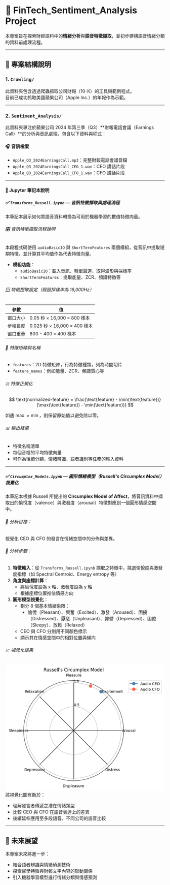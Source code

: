 # 📁 FinTech_Sentiment_Analysis Project

本專案旨在探索財經語料中的**情緒分析**與**語音特徵擷取**，並初步建構語音情緒分類的資料前處理流程。

---

## 📂 專案結構說明

### 1. `Crawling/`

此資料夾包含透過爬蟲抓取公司財報（10-K）的工具與範例程式。  
目前已成功抓取美國蘋果公司（Apple Inc.）的年報作為示範。

---

### 2. `Sentiment_Analysis/`

此資料夾專注於蘋果公司 2024 年第三季（Q3）**財報電話會議（Earnings Call）**的分析與音訊處理，包含以下資料與程式：

#### 🎧 音訊檔案

- `Apple_Q3_2024EarningsCall.mp3`：完整財報電話會議音檔  
- `Apple_Q3_2024EarningsCall_CEO_1.wav`：CEO 講話片段  
- `Apple_Q3_2024EarningsCall_CFO_1.wav`：CFO 講話片段  

---

#### 📓 Jupyter 筆記本說明

##### ✅ `Transforms_Russell.ipynb` — 音訊特徵擷取與處理流程

本筆記本展示如何將語音資料轉換為可用於機器學習的數值特徵向量。

###### 🎛️ 音訊特徵擷取流程說明

本段程式碼使用 `audioBasicIO` 與 `ShortTermFeatures` 兩個模組，從音訊中提取短期特徵，並計算其平均值作為代表特徵向量。

- **模組功能**：
  - `audioBasicIO`：載入音訊、轉單聲道、取得波形與採樣率  
  - `ShortTermFeatures`：提取能量、ZCR、頻譜特徵等  

###### 🪟 特徵提取設定（假設採樣率為 16,000Hz）

| 參數       | 值     |
|------------|--------|
| 窗口大小   | 0.05 秒 × 16,000 = 800 樣本 |
| 步幅長度   | 0.025 秒 × 16,000 = 400 樣本 |
| 窗口重疊   | 800 - 400 = 400 樣本 |

###### 📐 特徵矩陣與名稱

- `features`：2D 特徵矩陣，行為特徵種類，列為時間切片  
- `feature_names`：例如能量、ZCR、頻譜質心等  

###### ⚖️ 特徵正規化

$$
\text{normalized-feature} = \frac{\text{feature} - \min(\text{feature})}{\max(\text{feature}) - \min(\text{feature})}
$$

如遇 $\max = \min$，則保留原始值以避免除以零。

###### 📊 輸出結果

- 特徵名稱清單  
- 每個音檔的平均特徵向量  
- 可作為後續分類、情緒辨識、語者識別等任務的輸入資料  

---

##### ✅ `Circumplex_Models.ipynb` — 圓形情緒模型（Russell's Circumplex Model）視覺化

本筆記本根據 Russell 所提出的 **Circumplex Model of Affect**，將音訊資料中擷取出的愉悅度（valence）與激發度（arousal）特徵對應到一個圓形情感空間中。

###### 🎯 分析目標：

視覺化 CEO 與 CFO 的發言在情緒空間中的分佈與差異。

###### 🔁 分析步驟：

1. **特徵輸入**：從 `Transforms_Russell.ipynb` 擷取之特徵中，挑選愉悅度與激發度指標（如 Spectral Centroid、Energy entropy 等）  
2. **角度與座標計算**：
   - 將愉悅度設為 x 軸、激發度設為 y 軸
   - 根據座標位置推估情感方向  
3. **圓形模型視覺化**：
   - 劃分 8 個基本情緒象限：
     - 愉悅（Pleasant）、興奮（Excited）、激發（Aroused）、困擾（Distressed）、厭惡（Unpleasant）、抑鬱（Depressed）、困倦（Sleepy）、放鬆（Relaxed）  
   - CEO 與 CFO 分別用不同顏色標示  
   - 顯示其在情感空間中的相對位置與傾向  

###### 📈 視覺化結果

<div align="center">

<img src="Sentiment_Analysis/output.png" width="500"/>

</div>
該視覺化圖有助於：

- 理解發言者傳遞之潛在情緒類型  
- 比較 CEO 與 CFO 在語音表達上的差異  
- 後續延伸應用至多段語音、不同公司的語音比較  

---

## 🔮 未來展望

本專案未來將進一步：

- 結合語者辨識與情緒偵測技術  
- 探索聲學特徵與財報文字內容的聯動關係  
- 引入機器學習模型進行情緒分類與情感預測  


